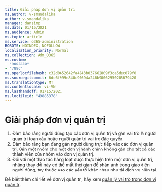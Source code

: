 ```yaml
---
title: Giải pháp đơn vị quản trị
ms.author: v-smandalika
author: v-smandalika
manager: dansimp
ms.date: 01/15/2021
ms.audience: Admin
ms.topic: article
ms.service: o365-administration
ROBOTS: NOINDEX, NOFOLLOW
localization_priority: Normal
ms.collection: Adm_O365
ms.custom:
- "9003230"
- "7896"
ms.openlocfilehash: c32d0652642fa4143b037662809f3ca5dec079f0
ms.sourcegitcommit: 6dc6f999e840c90694a246b90062950205679420
ms.translationtype: MT
ms.contentlocale: vi-VN
ms.lasthandoff: 01/15/2021
ms.locfileid: "49885378"
---
```

# <a name="administrative-unit-solution"></a>Giải pháp đơn vị quản trị

1. Đảm bảo rằng người dùng tạo các đơn vị quản trị và gán vai trò là người quản trị toàn cầu hoặc người quản trị vai trò đặc quyền.
2. Đảm bảo rằng bạn đang gán người dùng trực tiếp vào các đơn vị quản trị. Gán một nhóm cho một đơn vị hành chính không gán cho tất cả các thành viên của nhóm vào đơn vị quản trị.
3. Đối với một thao tác hàng loạt được thực hiện trên một đơn vị quản trị, những thay đổi này có thể mất thời gian để phản ánh trong giao diện người dùng, tùy thuộc vào các yếu tố khác nhau như tải dịch vụ hiện tại.

Để biết thêm chi tiết về đơn vị quản trị, hãy xem [quản lý vai trò trong đơn vị quản trị](https://docs.microsoft.com/azure/active-directory/roles/administrative-units).
